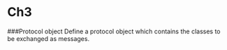 Ch3
====

###Protocol object
Define a protocol object which contains the classes to be exchanged as messages.
